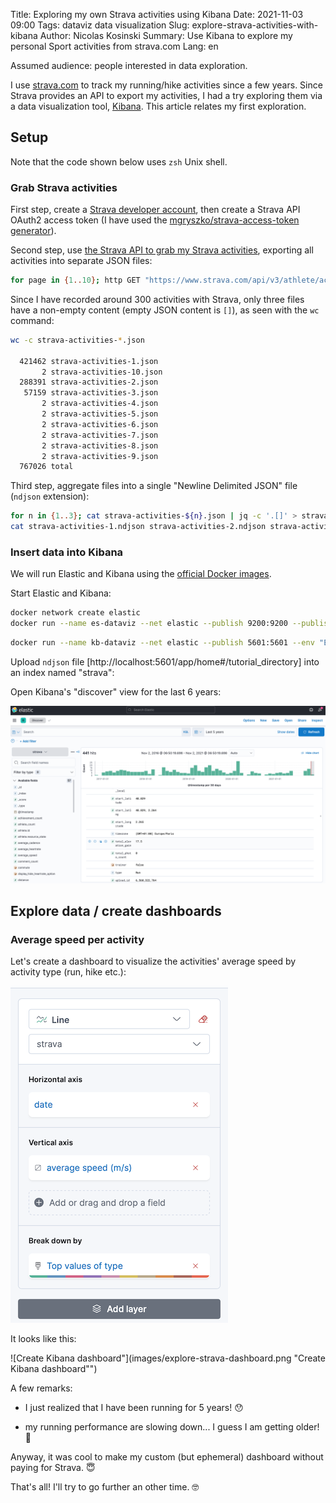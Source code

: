 Title: Exploring my own Strava activities using Kibana
Date: 2021-11-03 09:00
Tags: dataviz data visualization
Slug: explore-strava-activities-with-kibana
Author: Nicolas Kosinski
Summary: Use Kibana to explore my personal Sport activities from strava.com
Lang: en

Assumed audience: people interested in data exploration.

I use [strava.com](https://strava.com/) to track my running/hike activities since a few years. Since Strava provides an API to export my activities, I had a try exploring them via a data visualization tool, [Kibana](https://www.elastic.co/kibana/). This article relates my first exploration.

## Setup

Note that the code shown below uses `zsh` Unix shell.

### Grab Strava activities

First step, create a [Strava developer account](https://developers.strava.com/docs/getting-started/#account), then create a Strava API OAuth2 access token (I have used the [mgryszko/strava-access-token generator](https://github.com/mgryszko/strava-access-token)).

Second step, use [the Strava API to grab my Strava activities](https://developers.strava.com/docs/reference/#api-Activities-getLoggedInAthleteActivities), exporting all activities into separate JSON files:

```zsh
for page in {1..10}; http GET "https://www.strava.com/api/v3/athlete/activities?include_all_efforts=&per_page=200&page=${page}" "Authorization: Bearer $TOKEN" > strava-activities-${page}.json
```

Since I have recorded around 300 activities with Strava, only three files have a non-empty content (empty JSON content is `[]`), as seen with the `wc` command:

```zsh
wc -c strava-activities-*.json

  421462 strava-activities-1.json
       2 strava-activities-10.json
  288391 strava-activities-2.json
   57159 strava-activities-3.json
       2 strava-activities-4.json
       2 strava-activities-5.json
       2 strava-activities-6.json
       2 strava-activities-7.json
       2 strava-activities-8.json
       2 strava-activities-9.json
  767026 total
```

Third step, aggregate files into a single "Newline Delimited JSON" file (`ndjson` extension):

```zsh
for n in {1..3}; cat strava-activities-${n}.json | jq -c '.[]' > strava-activities-${n}.ndjson
cat strava-activities-1.ndjson strava-activities-2.ndjson strava-activities-3.ndjson >> strava-activities.ndjson
```

### Insert data into Kibana

We will run Elastic and Kibana using the [official Docker images](https://www.elastic.co/guide/en/kibana/current/docker.html).

Start Elastic and Kibana:

```sh
docker network create elastic
docker run --name es-dataviz --net elastic --publish 9200:9200 --publish 9300:9300 --env "discovery.type=single-node" --env "xpack.security.enabled=false" docker.elastic.co/elasticsearch/elasticsearch:7.15.1
```

```sh
docker run --name kb-dataviz --net elastic --publish 5601:5601 --env "ELASTICSEARCH_HOSTS=http://es-dataviz:9200" --env "xpack.security.enabled=false" docker.elastic.co/kibana/kibana:7.15.1
```

Upload `ndjson` file [http://localhost:5601/app/home#/tutorial_directory] into an index named "strava":

Open Kibana's "discover" view for the last 6 years:

![Discover Kibana](images/explore-strava-discover.png "Discover Kibana")

## Explore data / create dashboards

### Average speed per activity

Let's create a dashboard to visualize the activities' average speed by activity type (run, hike etc.):

![Create Kibana dashboard](images/explore-strava-create-dashboard.png "Create Kibana dashboard")

It looks like this:

![Create Kibana dashboard"](images/explore-strava-dashboard.png "Create Kibana dashboard"")

A few remarks:

- I just realized that I have been running for 5 years! 😯

- my running performance are slowing down... I guess I am getting older! 🧓

Anyway, it was cool to make my custom (but ephemeral) dashboard without paying for Strava. 😇

That's all! I'll try to go further an other time. 🤓
